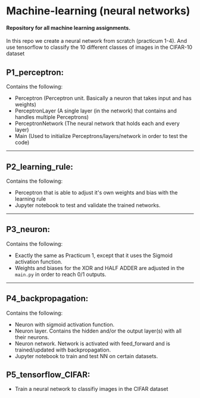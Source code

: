 # Machine-learning (neural networks)
#### Repository for all machine learning assignments.
In this repo we create a neural network from scratch (practicum 1-4).
And use tensorflow to classify the 10 different classes of images in the CIFAR-10 dataset


## P1_perceptron:
Contains the following:
  - Perceptron (Perceptron unit. Basically a neuron that takes input and has weights)
  - PerceptronLayer (A single layer (in the network) that contains and handles multiple Perceptrons)
  - PerceptronNetwork (The neural network that holds each and every layer)
  - Main (Used to initialize Perceptrons/layers/network in order to test the code)
-------------

## P2_learning_rule: 
Contains the following:
  - Perceptron that is able to adjust it's own weights and bias with the learning rule
  - Jupyter notebook to test and validate the trained networks.
-------------

## P3_neuron:
Contains the following:
  - Exactly the same as Practicum 1, except that it uses the Sigmoid activation function. <br/>
  - Weights and biases for the XOR and HALF ADDER are adjusted in the `main.py` in order to reach 0/1 outputs.
-------------

## P4_backpropagation:
Contains the following:
  - Neuron with sigmoid activation function. 
  - Neuron layer. Contains the hidden and/or the output layer(s) with all their neurons.
  - Neuron network. Network is activated with feed_forward and is trained/updated with backpropagation.
  - Jupyter notebook to train and test NN on certain datasets.

## P5_tensorflow_CIFAR:
  - Train a neural network to classifiy images in the CIFAR dataset
